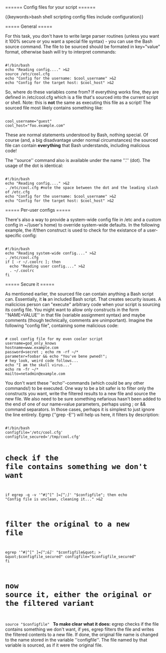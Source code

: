 ====== Config files for your script ======

{{keywords>bash shell scripting config files include configuration}}

===== General =====

For this task, you don't have to write large parser routines (unless you want it 100% secure or you want a special file syntax) - you can use the Bash source command. The file to be sourced should be formated in key=&quot;value&quot; format, otherwise bash will try to interpret commands:

<code>
#!/bin/bash
echo &quot;Reading config....&quot; >&2
source /etc/cool.cfg
echo &quot;Config for the username: $cool_username&quot; >&2
echo &quot;Config for the target host: $cool_host&quot; >&2
</code>

So, where do these variables come from? If everything works fine, they are defined in /etc/cool.cfg which is a file that's sourced into the current script or shell. Note: this is **not** the same as executing this file as a script!
The sourced file most likely contains something like:

<code>
cool_username=&quot;guest&quot;
cool_host=&quot;foo.example.com&quot;
</code>

These are normal statements understood by Bash, nothing special. Of course (and, a big disadvantage under normal circumstances) the sourced file can contain **everything** that Bash understands, including malicious code!

The ''source'' command also is available under the name ''.'' (dot). The usage of the dot is identical:

<code>
#!/bin/bash
echo &quot;Reading config....&quot; >&2
. /etc/cool.cfg #note the space between the dot and the leading slash of /etc.cfg
echo &quot;Config for the username: $cool_username&quot; >&2
echo &quot;Config for the target host: $cool_host&quot; >&2
</code>

===== Per-user configs =====

There's also a way to provide a system-wide config file in /etc and a custom config in ~/(user's home) to override system-wide defaults. In the following example, the if/then construct is used to check for the existance of a user-specific config:

<code>
#!/bin/bash
echo &quot;Reading system-wide config....&quot; >&2
. /etc/cool.cfg
if [ -r ~/.coolrc ]; then
  echo &quot;Reading user config....&quot; >&2
  . ~/.coolrc
fi
</code>



===== Secure it =====

As mentioned earlier, the sourced file can contain anything a Bash script can. Essentially, it **is** an included Bash script. That creates security issues. A malicicios person can &quot;execute&quot; arbitrary code when your script is sourcing its config file.
You might want to allow only constructs in the form ''NAME=VALUE'' in that file (variable assignment syntax) and maybe comments (though technically, comments are unimportant).
Imagine the following &quot;config file&quot;, containing some malicious code:

<code>
# cool config file for my even cooler script
username=god_only_knows
hostname=www.example.com
password=secret ; echo rm -rf ~/*
parameter=foobar && echo &quot;You've bene pwned!&quot;;
# hey look, weird code follows...
echo &quot;I am the skull virus...&quot;
echo rm -fr ~/*
mailto=netadmin@example.com
</code>

You don't want these ''echo''-commands (which could be any other commands!) to be executed. One way to be a bit safer is to filter only the constructs you want, write the filtered results to a new file and source the new file. We also need to be sure something nefarious hasn't been added to the end of one of our name=value parameters, perhaps using ; or && command separators. In those cases, perhaps it is simplest to just ignore the line entirely. Egrep (''grep -E'') will help us here, it filters by description:

<code>
#!/bin/bash
configfile='/etc/cool.cfg'
configfile_secured='/tmp/cool.cfg'

# check if the file contains something we don't want
if egrep -q -v '^#|^[^ ]*=[^;]*' &quot;$configfile&quot;; then
  echo &quot;Config file is unclean, cleaning it...&quot; >&2
  # filter the original to a new file
  egrep '^#|^[^ ]*=[^;&]*'  &quot;$configfile&quot; > &quot;$configfile_secured&quot;
  configfile=&quot;$configfile_secured&quot;
fi

# now source it, either the original or the filtered variant
source &quot;$configfile&quot;
</code>
**__To make clear what it does:__** egrep checks if the file contains something we don't want, if yes, egrep filters the file and writes the filtered contents to a new file. If done, the original file name is changed to the name stored in the variable ''configfile''. The file named by that variable is sourced, as if it were the original file.

